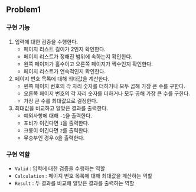 ## Problem1

### 구현 기능

1. 입력에 대한 검증을 수행한다.
    - 페이지 리스트 길이가 2인지 확인한다.
    - 페이지 리스트가 정해진 범위에 속하는지 확인한다.
    - 왼쪽 페이지가 홀수이고 오른쪽 페이지가 짝수인지 확인한다.
    - 페이지 리스트가 연속적인지 확인한다.
2. 페이지 번호 목록에 대해 최대값을 계산한다.
   - 왼쪽 페이지 번호의 각 자리 숫자를 더하거나 모두 곱해 가장 큰 수를 구한다.
   - 오른쪽 페이지 번호의 각 자리 숫자를 더하거나 모두 곱해 가장 큰 수를 구한다.
   - 가장 큰 수를 최대값으로 결정한다.
3. 최대값을 비교하고 알맞은 결과를 출력한다.
   - 예외사항에 대해 `-1`을 출력한다.
   - 포비가 이긴다면 `1`을 출력한다.
   - 크롱이 이긴다면 `2`를 출력한다.
   - 무승부인 경우 `0`을 출력한다.

### 구현 역할

- `Valid` : 입력에 대한 검증을 수행하는 역할
- `Calculation` : 페이지 번호 목록에 대해 최대값을 계산하는 역할
- `Result` : 두 결과를 비교해 알맞은 결과를 출력하는 역할